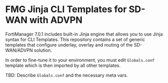 # FMG Jinja CLI Templates for SD-WAN with ADVPN

FortiManager 7.0.1 includes built-in Jinja engine that allows you to use Jinja syntax for CLI Templates.
This repository contains a set of generic templates that configure underlay, overlay and routing of the SD-WAN/ADVPN solution.

In order to fine-tune it to your environment, you must edit `Globals.conf` template which is then imported by all other templates.

TBD: Describe `Globals.conf` and the necessary meta vars.
